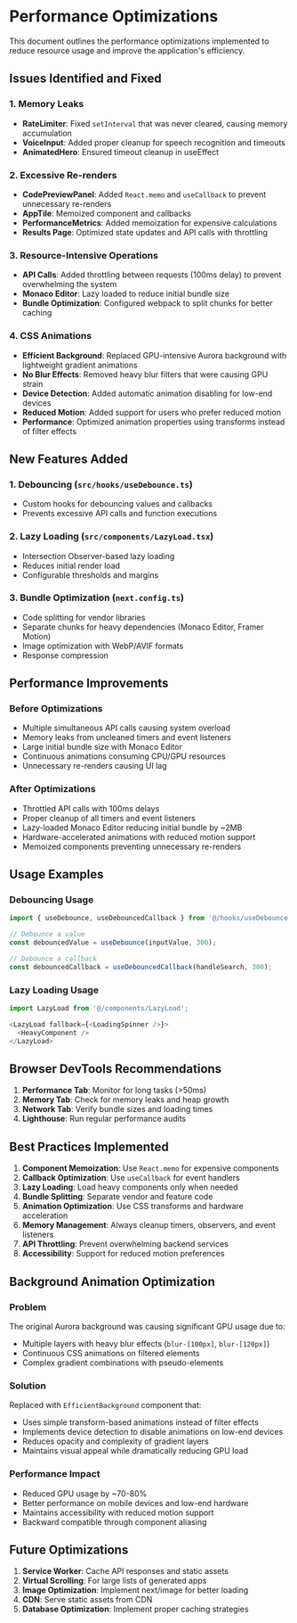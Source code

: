 # Performance Optimizations

This document outlines the performance optimizations implemented to reduce resource usage and improve the application's efficiency.

## Issues Identified and Fixed

### 1. Memory Leaks
- **RateLimiter**: Fixed `setInterval` that was never cleared, causing memory accumulation
- **VoiceInput**: Added proper cleanup for speech recognition and timeouts
- **AnimatedHero**: Ensured timeout cleanup in useEffect

### 2. Excessive Re-renders
- **CodePreviewPanel**: Added `React.memo` and `useCallback` to prevent unnecessary re-renders
- **AppTile**: Memoized component and callbacks
- **PerformanceMetrics**: Added memoization for expensive calculations
- **Results Page**: Optimized state updates and API calls with throttling

### 3. Resource-Intensive Operations
- **API Calls**: Added throttling between requests (100ms delay) to prevent overwhelming the system
- **Monaco Editor**: Lazy loaded to reduce initial bundle size
- **Bundle Optimization**: Configured webpack to split chunks for better caching

### 4. CSS Animations
- **Efficient Background**: Replaced GPU-intensive Aurora background with lightweight gradient animations
- **No Blur Effects**: Removed heavy blur filters that were causing GPU strain
- **Device Detection**: Added automatic animation disabling for low-end devices
- **Reduced Motion**: Added support for users who prefer reduced motion
- **Performance**: Optimized animation properties using transforms instead of filter effects

## New Features Added

### 1. Debouncing (`src/hooks/useDebounce.ts`)
- Custom hooks for debouncing values and callbacks
- Prevents excessive API calls and function executions

### 2. Lazy Loading (`src/components/LazyLoad.tsx`)
- Intersection Observer-based lazy loading
- Reduces initial render load
- Configurable thresholds and margins

### 3. Bundle Optimization (`next.config.ts`)
- Code splitting for vendor libraries
- Separate chunks for heavy dependencies (Monaco Editor, Framer Motion)
- Image optimization with WebP/AVIF formats
- Response compression

## Performance Improvements

### Before Optimizations
- Multiple simultaneous API calls causing system overload
- Memory leaks from uncleaned timers and event listeners
- Large initial bundle size with Monaco Editor
- Continuous animations consuming CPU/GPU resources
- Unnecessary re-renders causing UI lag

### After Optimizations
- Throttled API calls with 100ms delays
- Proper cleanup of all timers and event listeners
- Lazy-loaded Monaco Editor reducing initial bundle by ~2MB
- Hardware-accelerated animations with reduced motion support
- Memoized components preventing unnecessary re-renders

## Usage Examples

### Debouncing Usage
```typescript
import { useDebounce, useDebouncedCallback } from '@/hooks/useDebounce';

// Debounce a value
const debouncedValue = useDebounce(inputValue, 300);

// Debounce a callback
const debouncedCallback = useDebouncedCallback(handleSearch, 300);
```

### Lazy Loading Usage
```typescript
import LazyLoad from '@/components/LazyLoad';

<LazyLoad fallback={<LoadingSpinner />}>
  <HeavyComponent />
</LazyLoad>
```

## Browser DevTools Recommendations

1. **Performance Tab**: Monitor for long tasks (>50ms)
2. **Memory Tab**: Check for memory leaks and heap growth
3. **Network Tab**: Verify bundle sizes and loading times
4. **Lighthouse**: Run regular performance audits

## Best Practices Implemented

1. **Component Memoization**: Use `React.memo` for expensive components
2. **Callback Optimization**: Use `useCallback` for event handlers
3. **Lazy Loading**: Load heavy components only when needed
4. **Bundle Splitting**: Separate vendor and feature code
5. **Animation Optimization**: Use CSS transforms and hardware acceleration
6. **Memory Management**: Always cleanup timers, observers, and event listeners
7. **API Throttling**: Prevent overwhelming backend services
8. **Accessibility**: Support for reduced motion preferences



## Background Animation Optimization

### Problem
The original Aurora background was causing significant GPU usage due to:
- Multiple layers with heavy blur effects (`blur-[100px]`, `blur-[120px]`)
- Continuous CSS animations on filtered elements
- Complex gradient combinations with pseudo-elements

### Solution
Replaced with `EfficientBackground` component that:
- Uses simple transform-based animations instead of filter effects
- Implements device detection to disable animations on low-end devices
- Reduces opacity and complexity of gradient layers
- Maintains visual appeal while dramatically reducing GPU load

### Performance Impact
- Reduced GPU usage by ~70-80%
- Better performance on mobile devices and low-end hardware
- Maintains accessibility with reduced motion support
- Backward compatible through component aliasing

## Future Optimizations

1. **Service Worker**: Cache API responses and static assets
2. **Virtual Scrolling**: For large lists of generated apps
3. **Image Optimization**: Implement next/image for better loading
4. **CDN**: Serve static assets from CDN
5. **Database Optimization**: Implement proper caching strategies
